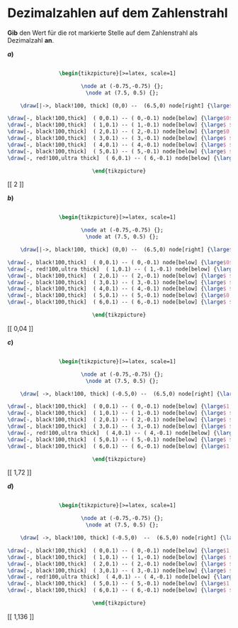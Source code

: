 <!--
version:  0.0.1

language: de

@style
main > *:not(:last-child) {
  margin-bottom: 3rem;
}

input {
    text-align: center;
}

.flex-container {
    display: flex;
    flex-wrap: wrap;
    align-items: stretch;
    gap: 20px;
}

.flex-child {
    flex: 1;
    min-width: 350px;
    margin-right: 20px;
}

@media (max-width: 400px) {
    .flex-child {
        flex: 100%;
        margin-right: 0;
    }
}
@end

formula: \carry   \textcolor{red}{\scriptsize #1}
formula: \digit   \rlap{\carry{#1}}\phantom{#2}#2
formula: \permil  \text{‰}

import: https://raw.githubusercontent.com/LiaTemplates/Tikz-Jax/main/README.md

script: https://cdn.jsdelivr.net/gh/LiaTemplates/Tikz-Jax@main/dist/index.js


tags: Zahlenstrahl, Zahlenverständnis, Dezimalzahlen, sehr leicht, niedrig, Angeben

comment: Welche Zahl müsste dort auf dem Zahlenstrahl stehen?

author: Martin Lommatzsch

-->




# Dezimalzahlen auf dem Zahlenstrahl

**Gib** den Wert für die rot markierte Stelle auf dem Zahlenstrahl als Dezimalzahl **an**.

<section class="flex-container">

<div class="flex-child">

__$a)\;\;$__ 
<center>

```latex  @tikz

\begin{tikzpicture}[>=latex, scale=1] 

  \node at (-0.75,-0.75) {};
  \node at (7.5, 0.5) {};

    \draw[|->, black!100, thick] (0,0) --  (6.5,0) node[right] {\large$x$};

\draw[-, black!100,thick]  ( 0,0.1) -- ( 0,-0.1) node[below] {\large$0$};
\draw[-, black!100,thick]  ( 1,0.1) -- ( 1,-0.1) node[below] {\large$ $};
\draw[-, black!100,thick]  ( 2,0.1) -- ( 2,-0.1) node[below] {\large$0,\bar{6}$};
\draw[-, black!100,thick]  ( 3,0.1) -- ( 3,-0.1) node[below] {\large$ $}; 
\draw[-, black!100,thick]  ( 4,0.1) -- ( 4,-0.1) node[below] {\large$ $}; 
\draw[-, black!100,thick]  ( 5,0.1) -- ( 5,-0.1) node[below] {\large$ $}; 
\draw[-, red!100,ultra thick]  ( 6,0.1) -- ( 6,-0.1) node[below] {\large$ $}; 

\end{tikzpicture}

```
</center>
[[   2   ]]

</div> 

<div class="flex-child">

__$b)\;\;$__ 
<center>

```latex  @tikz

\begin{tikzpicture}[>=latex, scale=1] 

  \node at (-0.75,-0.75) {};
  \node at (7.5, 0.5) {};

    \draw[|->, black!100, thick] (0,0) --  (6.5,0) node[right] {\large$x$};

\draw[-, black!100,thick]  ( 0,0.1) -- ( 0,-0.1) node[below] {\large$0$};
\draw[-, red!100,ultra thick]  ( 1,0.1) -- ( 1,-0.1) node[below] {\large$ $};
\draw[-, black!100,thick]  ( 2,0.1) -- ( 2,-0.1) node[below] {\large$ $};
\draw[-, black!100,thick]  ( 3,0.1) -- ( 3,-0.1) node[below] {\large$ $}; 
\draw[-, black!100,thick]  ( 4,0.1) -- ( 4,-0.1) node[below] {\large$ $}; 
\draw[-, black!100,thick]  ( 5,0.1) -- ( 5,-0.1) node[below] {\large$0,2 $}; 
\draw[-, black!100,thick]  ( 6,0.1) -- ( 6,-0.1) node[below] {\large$ $}; 

\end{tikzpicture}

```
</center>
[[  0,04  ]]

</div> 

<div class="flex-child">

__$c)\;\;$__ 
<center>

```latex  @tikz

\begin{tikzpicture}[>=latex, scale=1] 

  \node at (-0.75,-0.75) {};
  \node at (7.5, 0.5) {};

    \draw[ ->, black!100, thick] (-0.5,0) --  (6.5,0) node[right] {\large$x$};

\draw[-, black!100,thick]  ( 0,0.1) -- ( 0,-0.1) node[below] {\large$1,4 $};
\draw[-, black!100,thick]  ( 1,0.1) -- ( 1,-0.1) node[below] {\large$ $};
\draw[-, black!100,thick]  ( 2,0.1) -- ( 2,-0.1) node[below] {\large$ $};
\draw[-, black!100,thick]  ( 3,0.1) -- ( 3,-0.1) node[below] {\large$ $}; 
\draw[-, red!100,ultra thick]  ( 4,0.1) -- ( 4,-0.1) node[below] {\large$ $}; 
\draw[-, black!100,thick]  ( 5,0.1) -- ( 5,-0.1) node[below] {\large$ $}; 
\draw[-, black!100,thick]  ( 6,0.1) -- ( 6,-0.1) node[below] {\large$1,88 $}; 

\end{tikzpicture}

```
</center>
[[  1,72  ]]

</div> 

<div class="flex-child">

__$d)\;\;$__ 
<center>

```latex  @tikz

\begin{tikzpicture}[>=latex, scale=1] 

  \node at (-0.75,-0.75) {};
  \node at (7.5, 0.5) {};

    \draw[ ->, black!100, thick] (-0.5,0)  --  (6.5,0) node[right] {\large$x$};

\draw[-, black!100,thick]  ( 0,0.1) -- ( 0,-0.1) node[below] {\large$1,12$};
\draw[-, black!100,thick]  ( 1,0.1) -- ( 1,-0.1) node[below] {\large$ $};
\draw[-, black!100,thick]  ( 2,0.1) -- ( 2,-0.1) node[below] {\large$ $};
\draw[-, black!100,thick]  ( 3,0.1) -- ( 3,-0.1) node[below] {\large$ $}; 
\draw[-, red!100,ultra thick]  ( 4,0.1) -- ( 4,-0.1) node[below] {\large$ $}; 
\draw[-, black!100,thick]  ( 5,0.1) -- ( 5,-0.1) node[below] {\large$1,14 $}; 
\draw[-, black!100,thick]  ( 6,0.1) -- ( 6,-0.1) node[below] {\large$ $}; 

\end{tikzpicture}

```
</center>
[[  1,136  ]]

</div> 
</section>





